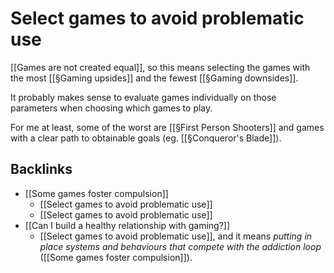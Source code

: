 # Select games to avoid problematic use
[[Games are not created equal]], so this means selecting the games with the most [[§Gaming upsides]] and the fewest [[§Gaming downsides]]. 

It probably makes sense to evaluate games individually on those parameters when choosing which games to play.

For me at least, some of the worst are [[§First Person Shooters]] and games with a clear path to obtainable goals (eg. [[§Conqueror's Blade]]).


## Backlinks
* [[Some games foster compulsion]]
	* [[Select games to avoid problematic use]]
	* [[Select games to avoid problematic use]]
* [[Can I build a healthy relationship with gaming?]]
	* [[Select games to avoid problematic use]], and it means *putting in place systems and behaviours that compete with the addiction loop* ([[Some games foster compulsion]]).

<!-- #p1 -->

<!-- {BearID:0B50F6FF-A0C7-4D5F-9F08-3151556E832D-34673-000034B1E82C52E1} -->
